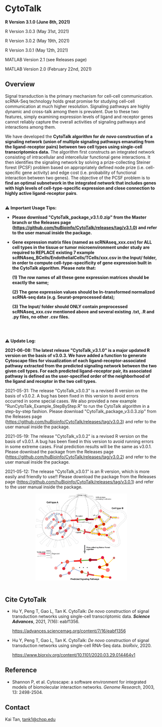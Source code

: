 CytoTalk 
================
**R Version 3.1.0 (June 8th, 2021)**

R Version 3.0.3 (May 31st, 2021)

R Version 3.0.2 (May 19th, 2021)

R Version 3.0.1 (May 12th, 2021)

MATLAB Version 2.1 (see Releases page)

MATLAB Version 2.0 (February 22nd, 2021) 


## Overview

Signal transduction is the primary mechanism for cell-cell communication. scRNA-Seq technology holds great promise for studying cell-cell communication at much higher resolution. Signaling pathways are highly dynamic and cross-talk among them is prevalent. Due to these two features, simply examining expression levels of ligand and receptor genes cannot reliably capture the overall activities of signaling pathways and interactions among them. 

We have developed the **CytoTalk algorithm for *de novo* construction of a signaling network (union of multiple signaling pathways emanating from the ligand-receptor pairs) between two cell types using single-cell transcriptomics data.** The algorithm first constructs an integrated network consisting of intracellular and intercellular functional gene interactions. It then identifies the signaling network by solving a prize-collecting Steiner forest (PCSF) problem based on appropriately defined node prize (i.e. cell-specific gene activity) and edge cost (i.e. probability of functional interaction between two genes). The objective of the PCSF problem is to **find an optimal subnetwork in the integrated network that includes genes with high levels of cell-type-specific expression and close connection to highly active ligand-receptor pairs**. 
<br />
<br />

⚠ **Important Usage Tips:** 

* **Please download "CytoTalk_package_v3.1.0.zip" from the Master branch or the Releases page (https://github.com/huBioinfo/CytoTalk/releases/tag/v3.1.0) and refer to the user manual inside the package.**

* **Gene expression matrix files (named as scRNAseq_xxx.csv) for ALL cell types in the tissue or tumor microenvironment under study are required to REPLACE existing 7 example scRNAseq_BCells/EndothelialCells/TCells/xxx.csv in the Input/ folder, in order to compute cell-type-specificity of gene expression built in the CytoTalk algorithm. Please note that:**

    **(1) The row names of all these gene expression matrices should be exactly the same;**

    **(2) The gene expression values should be ln-transformed normalized scRNA-seq data (e.g. Seurat-preprocessed data);**

    **(3) The Input/ folder should ONLY contain preprocessed scRNAseq_xxx.csv mentioned above and several existing .txt, .R and .py files, no other .csv files.**
<br />
<br />

⚠ **Update Log:** 

**2021-06-08: The latest release "CytoTalk_v3.1.0" is a major updated R version on the basis of v3.0.3. We have added a function to generate Cytoscape files for visualization of each ligand-receptor-associated pathway extracted from the predicted signaling network between the two given cell types. For each predicted ligand-receptor pair, its associated pathway is defined as the user-specified order of the neighborhood of the ligand and receptor in the two cell types.**

2021-05-31: The release "CytoTalk_v3.0.3" is a revised R version on the basis of v3.0.2. A bug has been fixed in this version to avoid errors occurred in some special cases. We also provided a new example "RunCytoTalk_Example_StepByStep.R" to run the CytoTalk algorithm in a step-by-step fashion. Please download "CytoTalk_package_v3.0.3.zip" from the Releases page (https://github.com/huBioinfo/CytoTalk/releases/tag/v3.0.3) and refer to the user manual inside the package.

2021-05-19: The release "CytoTalk_v3.0.2" is a revised R version on the basis of v3.0.1. A bug has been fixed in this version to avoid running errors in some extreme cases. Final prediction results will be the same as v3.0.1. Please download the package from the Releases page (https://github.com/huBioinfo/CytoTalk/releases/tag/v3.0.2) and refer to the user manual inside the package.

2021-05-12: The release "CytoTalk_v3.0.1" is an R version, which is more easily and friendly to use!! Please download the package from the Releases page (https://github.com/huBioinfo/CytoTalk/releases/tag/v3.0.1) and refer to the user manual inside the package.




<div align=center><img src="https://github.com/huBioinfo/CytoTalk/blob/master/CytoTalk_schematic.png" width="60%" height="60%" /></div>
<br />


     
## Cite CytoTalk  

* Hu Y, Peng T, Gao L, Tan K. CytoTalk: *De novo* construction of signal transduction networks using single-cell transcriptomic data. ***Science Advances***, 2021, 7(16): eabf1356.

    https://advances.sciencemag.org/content/7/16/eabf1356

* Hu Y, Peng T, Gao L, Tan K. CytoTalk: *De novo* construction of signal transduction networks using single-cell RNA-Seq data. *bioRxiv*, 2020.
 
    https://www.biorxiv.org/content/10.1101/2020.03.29.014464v1

## Reference  

* Shannon P, et al. Cytoscape: a software environment for integrated models of biomolecular interaction networks. *Genome Research*, 2003, 13: 2498-2504.

## Contact  

Kai Tan, tank1@chop.edu<br />


